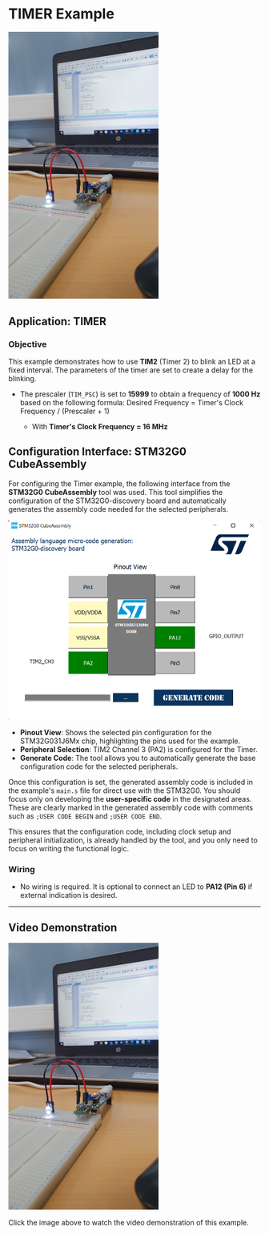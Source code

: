 # TIMER Example

<img src="../../Images/TIMER.jpg" alt="TIMER Example" width="300">

## Application: TIMER

### Objective
This example demonstrates how to use **TIM2** (Timer 2) to blink an LED at a fixed interval. The parameters of the timer are set to create a delay for the blinking.

- The prescaler (`TIM_PSC`) is set to **15999** to obtain a frequency of **1000 Hz** based on the following formula:
Desired Frequency = Timer's Clock Frequency / (Prescaler + 1)

  
  - With **Timer's Clock Frequency = 16 MHz**

## Configuration Interface: STM32G0 CubeAssembly

For configuring the Timer example, the following interface from the **STM32G0 CubeAssembly** tool was used. This tool simplifies the configuration of the STM32G0-discovery board and automatically generates the assembly code needed for the selected peripherals.

<div align="center">
  <img src="../../Images/Timer_Config_Interface.png" alt="STM32G0 CubeAssembly Interface" width="600">
</div>

- **Pinout View**: Shows the selected pin configuration for the STM32G031J6Mx chip, highlighting the pins used for the example.
- **Peripheral Selection**: TIM2 Channel 3 (PA2) is configured for the Timer.
- **Generate Code**: The tool allows you to automatically generate the base configuration code for the selected peripherals.

Once this configuration is set, the generated assembly code is included in the example's `main.s` file for direct use with the STM32G0. You should focus only on developing the **user-specific code** in the designated areas. These are clearly marked in the generated assembly code with comments such as `;USER CODE BEGIN` and `;USER CODE END`. 

This ensures that the configuration code, including clock setup and peripheral initialization, is already handled by the tool, and you only need to focus on writing the functional logic.


### Wiring
- No wiring is required. It is optional to connect an LED to **PA12 (Pin 6)** if external indication is desired.

---

## Video Demonstration

<a href="https://player.vimeo.com/video/1015180830">
    <img src="../../Images/TIMER.jpg" alt="TIMER Example" width="300">
</a>

Click the image above to watch the video demonstration of this example.
